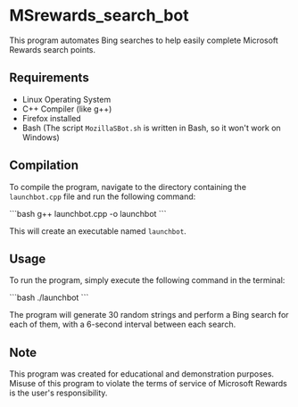# MSrewards_search_bot

This program automates Bing searches to help easily complete Microsoft Rewards search points.

## Requirements

- Linux Operating System
- C++ Compiler (like g++)
- Firefox installed
- Bash (The script `MozillaSBot.sh` is written in Bash, so it won't work on Windows)

## Compilation

To compile the program, navigate to the directory containing the `launchbot.cpp` file and run the following command:

\`\`\`bash
g++ launchbot.cpp -o launchbot
\`\`\`

This will create an executable named `launchbot`.

## Usage

To run the program, simply execute the following command in the terminal:

\`\`\`bash
./launchbot
\`\`\`

The program will generate 30 random strings and perform a Bing search for each of them, with a 6-second interval between each search.

## Note

This program was created for educational and demonstration purposes. Misuse of this program to violate the terms of service of Microsoft Rewards is the user's responsibility.